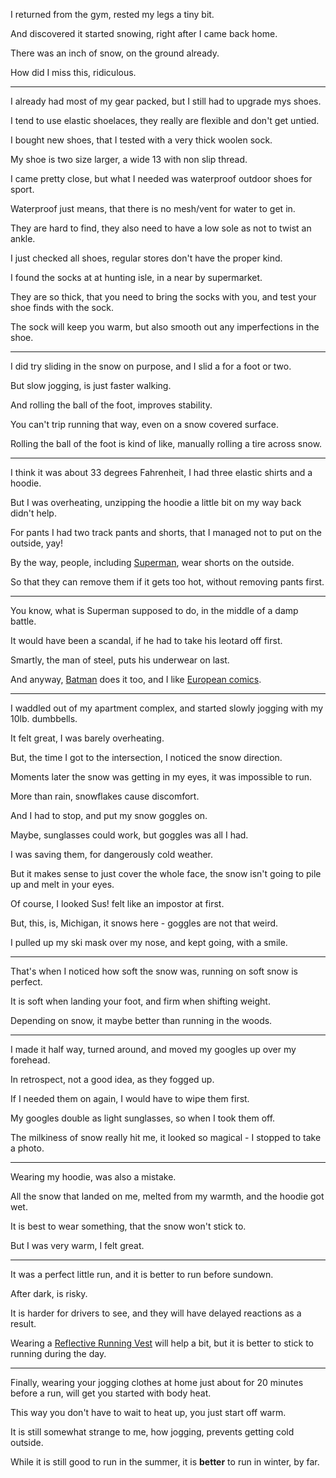 I returned from the gym,
rested my legs a tiny bit.

And discovered it started snowing,
right after I came back home.

There was an inch of snow,
on the ground already.

How did I miss this,
ridiculous.

---

I already had most of my gear packed,
but I still had to upgrade mys shoes.

I tend to use elastic shoelaces,
they really are flexible and don't get untied.

I bought new shoes,
that I tested with a very thick woolen sock.

My shoe is two size larger,
a wide 13 with non slip thread.

I came pretty close,
but what I needed was waterproof outdoor shoes for sport.

Waterproof just means,
that there is no mesh/vent for water to get in.

They are hard to find,
they also need to have a low sole as not to twist an ankle.

I just checked all shoes,
regular stores don't have the proper kind.

I found the socks at at hunting isle,
in a near by supermarket.

They are so thick, that you need to bring the socks with you,
and test your shoe finds with the sock.

The sock will keep you warm,
but also smooth out any imperfections in the shoe.

---

I did try sliding in the snow on purpose,
and I slid a for a foot or two.

But slow jogging,
is just faster walking.

And rolling the ball of the foot,
improves stability.

You can't trip running that way,
even on a snow covered surface.

Rolling the ball of the foot is kind of like,
manually rolling a tire across snow.

---

I think it was about 33 degrees Fahrenheit,
I had three elastic shirts and a hoodie.

But I was overheating,
unzipping the hoodie a little bit on my way back didn't help.

For pants I had two track pants and shorts,
that I managed not to put on the outside, yay!

By the way, people, including [Superman][1],
wear shorts on the outside.

So that they can remove them if it gets too hot,
without removing pants first.

---

You know, what is Superman supposed to do,
in the middle of a damp battle.

It would have been a scandal,
if he had to take his leotard off first.

Smartly, the man of steel,
puts his underwear on last.

And anyway,
[Batman][2] does it too, and I like [European comics][4].

---

I waddled out of my apartment complex,
and started slowly jogging with my 10lb. dumbbells.

It felt great,
I was barely overheating.

But, the time I got to the intersection,
I noticed the snow direction.

Moments later the snow was getting in my eyes,
it was impossible to run.

More than rain,
snowflakes cause discomfort.

And I had to stop,
and put my snow goggles on.

Maybe, sunglasses could work,
but goggles was all I had.

I was saving them,
for dangerously cold weather.

But it makes sense to just cover the whole face,
the snow isn't going to pile up and melt in your eyes.

Of course, I looked Sus!
felt like an impostor at first.

But, this, is, Michigan,
it snows here - goggles are not that weird.

I pulled up my ski mask over my nose,
and kept going, with a smile.

---

That's when I noticed how soft the snow was,
running on soft snow is perfect.

It is soft when landing your foot,
and firm when shifting weight.

Depending on snow,
it maybe better than running in the woods.

---

I made it half way,
turned around, and moved my googles up over my forehead.

In retrospect, not a good idea,
as they fogged up.

If I needed them on again,
I would have to wipe them first.

My googles double as light sunglasses,
so when I took them off.

The milkiness of snow really hit me,
it looked so magical - I stopped to take a photo.

---

Wearing my hoodie,
was also a mistake.

All the snow that landed on me,
melted from my warmth, and the hoodie got wet.

It is best to wear something,
that the snow won't stick to.

But I was very warm,
I felt great.

---

It was a perfect little run,
and it is better to run before sundown.

After dark,
is risky.

It is harder for drivers to see,
and they will have delayed reactions as a result.

Wearing a [Reflective Running Vest][3] will help a bit,
but it is better to stick to running during the day.

---

Finally, wearing your jogging clothes at home just about for 20 minutes before a run,
will get you started with body heat.

This way you don't have to wait to heat up,
you just start off warm.

It is still somewhat strange to me,
how jogging, prevents getting cold outside.

While it is still good to run in the summer,
it is __better__ to run in winter, by far.

[1]: https://wikiless.org/wiki/Superman?lang=en
[2]: https://wikiless.org/wiki/Batman?lang=en
[3]: https://www.amazon.com/s?k=100%25+Reflective+Running+Vest
[4]: https://www.youtube.com/watch?v=BSh4-0by2No
